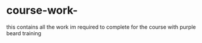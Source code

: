 # course-work-
this contains all the work im required to complete for the course with purple beard training 
